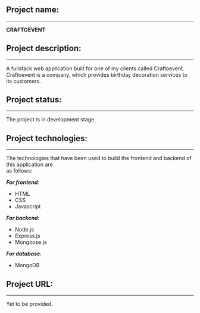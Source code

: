 ## Project name:  
***    
**CRAFTOEVENT**
  
## Project description:  
***
A fullstack web application built for one of my clients called Craftoevent.  
Craftoevent is a company, which provides birthday decoration services to its customers.

## Project status:
***
The project is in development stage.

## Project technologies: 
*** 
The technologies that have been used to build the frontend and backend of this application are  
as follows: 

**_For frontend_**:   
- HTML  
- CSS  
- Javascript 

**_For backend_**:   
- Node.js  
- Express.js  
- Mongoose.js  

**_For database_**:   
- MongoDB  

## Project URL:  
***
Yet to be provided.


